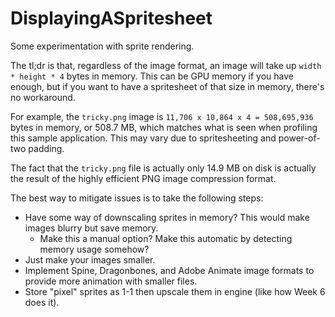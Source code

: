 # DisplayingASpritesheet

Some experimentation with sprite rendering.

The tl;dr is that, regardless of the image format, an image will take up `width * height * 4` bytes in memory. This can be GPU memory if you have enough, but if you want to have a spritesheet of that size in memory, there's no workaround.

For example, the `tricky.png` image is `11,706 x 10,864 x 4 = 508,695,936` bytes in memory, or 508.7 MB, which matches what is seen when profiling this sample application. This may vary due to spritesheeting and power-of-two padding.

The fact that the `tricky.png` file is actually only 14.9 MB on disk is actually the result of the highly efficient PNG image compression format.

The best way to mitigate issues is to take the following steps:
* Have some way of downscaling sprites in memory? This would make images blurry but save memory.
  * Make this a manual option? Make this automatic by detecting memory usage somehow?
* Just make your images smaller.
* Implement Spine, Dragonbones, and Adobe Animate image formats to provide more animation with smaller files.
* Store "pixel" sprites as 1-1 then upscale them in engine (like how Week 6 does it).
